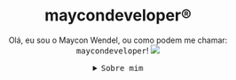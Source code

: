 <h1 align="center">maycondeveloper®</h1>

<p align="center">Olá, eu sou o Maycon Wendel, ou como podem me chamar: <kbd>maycondeveloper</kbd>!</b>
<img src="https://media.tenor.com/YaTahtedGloAAAAM/mario-pipe.gif">

<details>
  <summary align="center"><kbd>Sobre mim</kbd></summary>
  <p>Possuo 19 anos, moro em Florianópolis-SC, e sou desenvolvedor back end Python, estudo TI/SI desde meus 14 anos de idade.<p>
  </br>
  <p>Tenho conhecimento em algumas linguagens de programação, tais elas: <kbd>Shell Script, Python, C, C++ e Assembly</kbd>, possuo conhecimento também em Pentest Web e Desktop, redes de computadores e sistemas Linux.</p>
</details>
